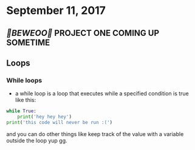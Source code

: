 # September 11, 2017

## *🚨BEWEOO🚨* PROJECT ONE COMING UP SOMETIME

## Loops
### While loops
- a while loop is a loop that executes while a specified condition is true
like this:
```python
while True:
    print('hey hey hey')
print('this code will never be run :(')
```
and you can do other things like keep track of the value with a variable outside the loop yup gg.

